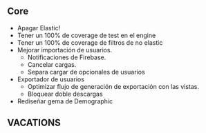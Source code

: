 ## Core

- Apagar Elastic!
- Tener un 100% de coverage de test en el engine
- Tener un 100% de coverage de filtros de no elastic
- Mejorar importación de usuarios.
	- Notificaciones de Firebase.
	- Cancelar cargas.
	- Separa cargar de opcionales de usuarios
- Exportador de usuarios
	- Optimizar flujo de generación de exportación con las vistas.
	- Bloquear doble descargas
- Rediseñar gema de Demographic

## VACATIONS



